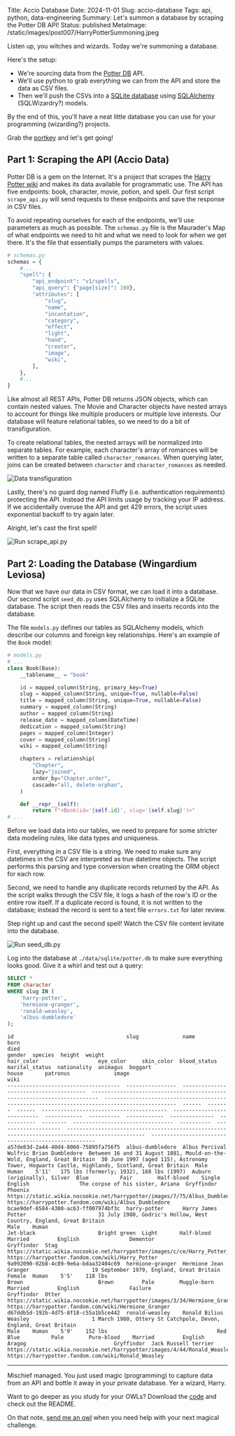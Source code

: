Title: Accio Database
Date: 2024-11-01
Slug: accio-database
Tags: api, python, data-engineering
Summary: Let's summon a database by scraping the Potter DB API!
Status: published
MetaImage: /static/images/post007/HarryPotterSummoning.jpeg

Listen up, you witches and wizards. Today we're summoning a database. 

Here's the setup:

- We're sourcing data from the [Potter DB](https://potterdb.com/) API. 
- We'll use python to grab everything we can from the API and store the data as CSV files.
- Then we'll push the CSVs into a [SQLite database](https://www.sqlite.org/) using [SQLAlchemy](https://www.sqlalchemy.org/) (SQLWizardry?) models. 

By the end of this, you'll have a neat little database you can use for your programming (wizarding?) projects. 

Grab the [portkey](https://github.com/kishanpatel789/kp_data_dev_blog_repos/tree/main/accio_database) and let's get going!

## Part 1: Scraping the API (Accio Data)
Potter DB is a gem on the Internet. It's a project that scrapes the [Harry Potter wiki](https://harrypotter.fandom.com/wiki/) and makes its data available for programmatic use. The API has five endpoints: book, character, movie, potion, and spell. Our first script `scrape_api.py` will send requests to these endpoints and save the response in CSV files.

To avoid repeating ourselves for each of the endpoints, we'll use parameters as much as possible. The `schemas.py` file is the Maurader's Map of what endpoints we need to hit and what we need to look for when we get there. It's the file that essentially pumps the parameters with values. 

```python
# schemas.py
schemas = {
    #...
    "spell": {
        "api_endpoint": "v1/spells",
        "api_query": {"page[size]": 100},
        "attributes": [
            "slug",
            "name",
            "incantation",
            "category",
            "effect",
            "light",
            "hand",
            "creator",
            "image",
            "wiki",
        ],
    },
    #...
}
```

Like almost all REST APIs, Potter DB returns JSON objects, which can contain nested values. The Movie and Character objects have nested arrays to account for things like multiple producers or multiple love interests. Our database will feature relational tables, so we need to do a bit of transfiguration. 

To create relational tables, the nested arrays will be normalized into separate tables. For example, each character's array of romances will be written to a separate table called `character_romances`. When querying later, joins can be created between `character` and `character_romances` as needed. 

![Data transfiguration](/static/images/post007/DataTransfiguration.jpeg)

Lastly, there's no guard dog named Fluffy (i.e. authentication requirements) protecting the API. Instead the API limits usage by tracking your IP address. If we accidentally overuse the API and get 429 errors, the script uses exponential backoff to try again later. 

Alright, let's cast the first spell!

<img alt="Run scrape_api.py" src="/static/images/post007/TerminalScrapeAPI.jpeg" class="w-full md:w-auto md:max-w-2xl mx-auto">


## Part 2: Loading the Database (Wingardium Leviosa)
Now that we have our data in CSV format, we can load it into a database. Our second script `seed_db.py` uses SQLAlchemy to initialize a SQLite database. The script then reads the CSV files and inserts records into the database. 

The file `models.py` defines our tables as SQLAlchemy models, which describe our columns and foreign key relationships. Here's an example of the `Book` model: 

```python
# models.py
# ...
class Book(Base):
    __tablename__ = "book"

    id = mapped_column(String, primary_key=True)
    slug = mapped_column(String, unique=True, nullable=False)
    title = mapped_column(String, unique=True, nullable=False)
    summary = mapped_column(String)
    author = mapped_column(String)
    release_date = mapped_column(DateTime)
    dedication = mapped_column(String)
    pages = mapped_column(Integer)
    cover = mapped_column(String)
    wiki = mapped_column(String)

    chapters = relationship(
        "Chapter",
        lazy="joined",
        order_by="Chapter.order",
        cascade="all, delete-orphan",
    )

    def __repr__(self):
        return f"<Book(id='{self.id}', slug='{self.slug}')>"
# ...
```

Before we load data into our tables, we need to prepare for some stricter data modeling rules, like data types and uniqueness. 

First, everything in a CSV file is a string. We need to make sure any datetimes in the CSV are interpreted as true datetime objects. The script performs this parsing and type conversion when creating the ORM object for each row. 

Second, we need to handle any duplicate records returned by the API. As the script walks through the CSV file, it logs a hash of the row's ID or the entire row itself. If a duplicate record is found, it is not written to the database; instead the record is sent to a text file `errors.txt` for later review. 

Step right up and cast the second spell! Watch the CSV file content levitate into the database. 

<img alt="Run seed_db.py" src="/static/images/post007/TerminalSeedDb.jpeg" class="w-full md:w-auto md:max-w-2xl mx-auto">

Log into the database at `./data/sqlite/potter.db` to make sure everything looks good. Give it a whirl and test out a query: 

```sql
SELECT *
FROM character
WHERE slug IN (
    'harry-potter',
    'hermione-granger',
    'ronald-weasley',
    'albus-dumbledore'
);
```

```text
id                                    slug              name                                     born                                                                      died                                                                                           gender  species  height  weight                                    hair_color                   eye_color     skin_color  blood_status  marital_status  nationality  animagus  boggart                           house       patronus              image                                                                                            wiki                                                
------------------------------------  ----------------  ---------------------------------------  ------------------------------------------------------------------------  ---------------------------------------------------------------------------------------------  ------  -------  ------  ----------------------------------------  ---------------------------  ------------  ----------  ------------  --------------  -----------  --------  --------------------------------  ----------  --------------------  -----------------------------------------------------------------------------------------------  ----------------------------------------------------
a57de83d-2a44-40d4-8060-75895fa756f5  albus-dumbledore  Albus Percival Wulfric Brian Dumbledore  Between 16 and 31 August 1881, Mould-on-the-Wold, England, Great Britain  30 June 1997 (aged 115), Astronomy Tower, Hogwarts Castle, Highlands, Scotland, Great Britain  Male    Human    5'11'   175 lbs (formerly; 1932), 168 lbs (1997)  Auburn (originally), Silver  Blue          Fair        Half-blood    Single          English                The corpse of his sister, Ariana  Gryffindor  Phoenix               https://static.wikia.nocookie.net/harrypotter/images/7/75/Albus_Dumbledore_%28HBPF_promo%29.jpg  https://harrypotter.fandom.com/wiki/Albus_Dumbledore
bcae9def-6584-4300-ac63-ff007974bf3c  harry-potter      Harry James Potter                       31 July 1980, Godric's Hollow, West Country, England, Great Britain                                                                                                      Male    Human                                                      Jet-black                    Bright green  Light       Half-blood    Married         English                Dementor                          Gryffindor  Stag                  https://static.wikia.nocookie.net/harrypotter/images/c/ce/Harry_Potter_DHF1.jpg                  https://harrypotter.fandom.com/wiki/Harry_Potter    
9a992090-02b8-4c89-9e6a-bdaa32404c69  hermione-granger  Hermione Jean Granger                    19 September 1979, England, Great Britain                                                                                                                                Female  Human    5'5'    118 lbs                                   Brown                        Brown         Pale        Muggle-born   Married         English                Failure                           Gryffindor  Otter                 https://static.wikia.nocookie.net/harrypotter/images/3/34/Hermione_Granger.jpg                   https://harrypotter.fandom.com/wiki/Hermione_Granger
d67ddb5d-192b-4d75-8f18-c55a1b5ce442  ronald-weasley    Ronald Bilius Weasley                    1 March 1980, Ottery St Catchpole, Devon, England, Great Britain                                                                                                         Male    Human    5'9'    152 lbs                                   Red                          Blue          Pale        Pure-blood    Married         English                Aragog                            Gryffindor  Jack Russell terrier  https://static.wikia.nocookie.net/harrypotter/images/4/44/Ronald_Weasley_DHF1.jpg                https://harrypotter.fandom.com/wiki/Ronald_Weasley
```

---

Mischief managed. You just used magic (programming) to capture data from an API and bottle it away in your private database. Yer a wizard, Harry. 

Want to go deeper as you study for your OWLs? Download the [code](https://github.com/kishanpatel789/kp_data_dev_blog_repos/tree/main/accio_database) and check out the README. 

On that note, [send me an owl](https://kpdata.dev) when you need help with your next magical challenge. 

